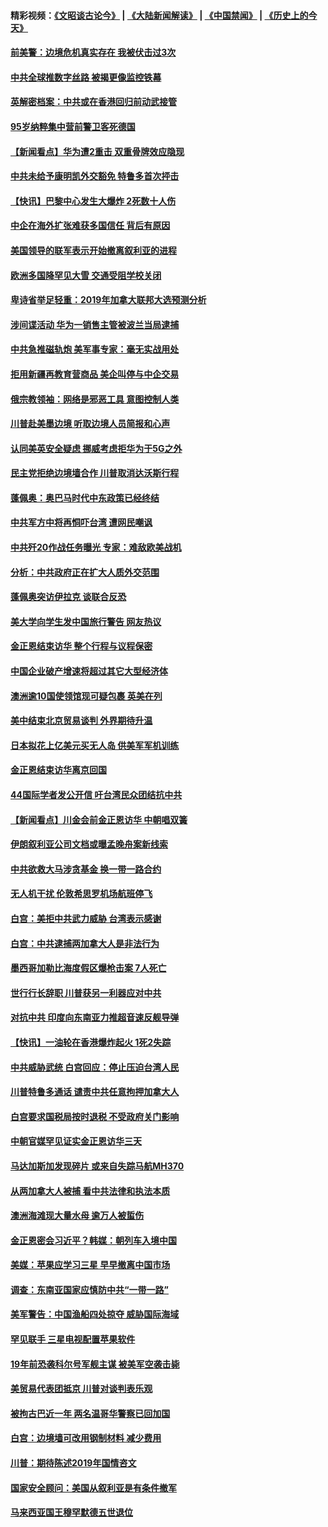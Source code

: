 #### 精彩视频：[《文昭谈古论今》](https://github.com/gfw-breaker/wenzhao/blob/master/README.md?t=01130030) | [《大陆新闻解读》](https://github.com/gfw-breaker/ntdtv-comedy/blob/master/README.md?t=01130030) | [《中国禁闻》](https://github.com/gfw-breaker/ntdtv-news/blob/master/README.md?t=01130030) | [《历史上的今天》](https://github.com/gfw-breaker/today-in-history/blob/master/README.md?t=01130030) 

#### [前美警：边境危机真实存在 我被伏击过3次](../pages/nsc418/n10971325.md?t=01130030) 

#### [中共全球推数字丝路 被揭更像监控铁幕](../pages/nsc418/n10971263.md?t=01130030) 

#### [英解密档案：中共或在香港回归前动武接管](../pages/nsc418/n10971281.md?t=01130030) 

#### [95岁纳粹集中营前警卫客死德国](../pages/nsc418/n10971172.md?t=01130030) 

#### [【新闻看点】华为遭2重击 双重骨牌效应隐现](../pages/nsc418/n10971234.md?t=01130030) 

#### [中共未给予康明凯外交豁免 特鲁多首次抨击](../pages/nsc418/n10970976.md?t=01130030) 

#### [【快讯】巴黎中心发生大爆炸 2死数十人伤](../pages/nsc418/n10970675.md?t=01130030) 

#### [中企在海外扩张难获多国信任 背后有原因](../pages/nsc418/n10969228.md?t=01130030) 

#### [美国领导的联军表示开始撤离叙利亚的进程](../pages/nsc418/n10969434.md?t=01130030) 

#### [欧洲多国降罕见大雪  交通受阻学校关闭](../pages/nsc418/n10969390.md?t=01130030) 

#### [卑诗省举足轻重：2019年加拿大联邦大选预测分析](../pages/nsc418/n10969417.md?t=01130030) 

#### [涉间谍活动 华为一销售主管被波兰当局逮捕](../pages/nsc418/n10968651.md?t=01130030) 

#### [中共急推磁轨炮 美军事专家：毫无实战用处](../pages/nsc418/n10968326.md?t=01130030) 

#### [拒用新疆再教育营商品 美企叫停与中企交易](../pages/nsc418/n10967266.md?t=01130030) 

#### [俄宗教领袖：网络是邪恶工具 意图控制人类](../pages/nsc418/n10967762.md?t=01130030) 

#### [川普赴美墨边境 听取边境人员简报和心声](../pages/nsc418/n10966781.md?t=01130030) 

#### [认同美英安全疑虑 挪威考虑拒华为于5G之外](../pages/nsc418/n10966374.md?t=01130030) 

#### [民主党拒绝边境墙合作 川普取消达沃斯行程](../pages/nsc418/n10966613.md?t=01130030) 

#### [蓬佩奥：奥巴马时代中东政策已经终结](../pages/nsc418/n10966603.md?t=01130030) 

#### [中共军方中将再恫吓台湾 遭网民嘲讽](../pages/nsc418/n10965590.md?t=01130030) 

#### [中共歼20作战任务曝光 专家：难敌欧美战机](../pages/nsc418/n10965390.md?t=01130030) 

#### [分析：中共政府正在扩大人质外交范围](../pages/nsc418/n10964360.md?t=01130030) 

#### [蓬佩奥突访伊拉克 谈联合反恐](../pages/nsc418/n10964356.md?t=01130030) 

#### [美大学向学生发中国旅行警告 网友热议](../pages/nsc418/n10964289.md?t=01130030) 

#### [金正恩结束访华 整个行程与议程保密](../pages/nsc418/n10964023.md?t=01130030) 

#### [中国企业破产增速将超过其它大型经济体](../pages/nsc418/n10964069.md?t=01130030) 

#### [澳洲逾10国使领馆现可疑包裹 英美在列](../pages/nsc418/n10963456.md?t=01130030) 

#### [美中结束北京贸易谈判 外界期待升温](../pages/nsc418/n10962435.md?t=01130030) 

#### [日本拟花上亿美元买无人岛 供美军军机训练](../pages/nsc418/n10963404.md?t=01130030) 

#### [金正恩结束访华离京回国](../pages/nsc418/n10963076.md?t=01130030) 

#### [44国际学者发公开信 吁台湾民众团结抗中共](../pages/nsc418/n10962186.md?t=01130030) 

#### [【新闻看点】川金会前金正恩访华 中朝唱双簧](../pages/nsc418/n10962061.md?t=01130030) 

#### [伊朗叙利亚公司文档或曝孟晚舟案新线索](../pages/nsc418/n10962067.md?t=01130030) 

#### [中共欲救大马涉贪基金 换一带一路合约](../pages/nsc418/n10962070.md?t=01130030) 

#### [无人机干扰 伦敦希思罗机场航班停飞](../pages/nsc418/n10962109.md?t=01130030) 

#### [白宫：美拒中共武力威胁 台湾表示感谢](../pages/nsc418/n10962051.md?t=01130030) 

#### [白宫：中共逮捕两加拿大人是非法行为](../pages/nsc418/n10962084.md?t=01130030) 

#### [墨西哥加勒比海度假区爆枪击案 7人死亡](../pages/nsc418/n10961738.md?t=01130030) 

#### [世行行长辞职 川普获另一利器应对中共](../pages/nsc418/n10961551.md?t=01130030) 

#### [对抗中共 印度向东南亚力推超音速反舰导弹](../pages/nsc418/n10961169.md?t=01130030) 

#### [【快讯】一油轮在香港爆炸起火 1死2失踪](../pages/nsc418/n10961201.md?t=01130030) 

#### [中共威胁武统 白宫回应：停止压迫台湾人民](../pages/nsc418/n10961171.md?t=01130030) 

#### [川普特鲁多通话 谴责中共任意拘押加拿大人](../pages/nsc418/n10960793.md?t=01130030) 

#### [白宫要求国税局按时退税 不受政府关门影响](../pages/nsc418/n10960626.md?t=01130030) 

#### [中朝官媒罕见证实金正恩访华三天](../pages/nsc418/n10960336.md?t=01130030) 

#### [马达加斯加发现碎片 或来自失踪马航MH370](../pages/nsc418/n10960114.md?t=01130030) 

#### [从两加拿大人被捕 看中共法律和执法本质](../pages/nsc418/n10960250.md?t=01130030) 

#### [澳洲海滩现大量水母 逾万人被蜇伤](../pages/nsc418/n10959898.md?t=01130030) 

#### [金正恩密会习近平？韩媒：朝列车入境中国](../pages/nsc418/n10959856.md?t=01130030) 

#### [美媒：苹果应学习三星 早早撤离中国市场](../pages/nsc418/n10958930.md?t=01130030) 

#### [调查：东南亚国家应慎防中共“一带一路”](../pages/nsc418/n10959261.md?t=01130030) 

#### [美军警告：中国渔船四处掠夺 威胁国际海域](../pages/nsc418/n10959047.md?t=01130030) 

#### [罕见联手 三星电视配置苹果软件](../pages/nsc418/n10958192.md?t=01130030) 

#### [19年前恐袭科尔号军舰主谋 被美军空袭击毙](../pages/nsc418/n10958692.md?t=01130030) 

#### [美贸易代表团抵京 川普对谈判表乐观](../pages/nsc418/n10957808.md?t=01130030) 

#### [被拘古巴近一年 两名温哥华警察已回加国](../pages/nsc418/n10957967.md?t=01130030) 

#### [白宫：边境墙可改用钢制材料 减少费用](../pages/nsc418/n10957898.md?t=01130030) 

#### [川普：期待陈述2019年国情咨文](../pages/nsc418/n10957830.md?t=01130030) 

#### [国家安全顾问：美国从叙利亚是有条件撤军](../pages/nsc418/n10957696.md?t=01130030) 

#### [马来西亚国王穆罕默德五世退位](../pages/nsc418/n10957673.md?t=01130030) 

